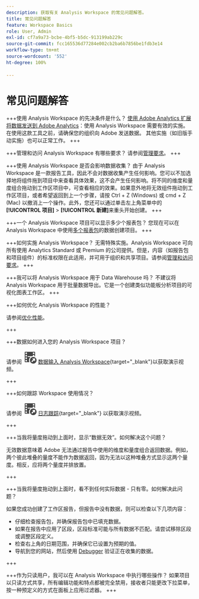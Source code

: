 ```yaml
---
description: 获取有关 Analysis Workspace 的常见问题解答。
title: 常见问题解答
feature: Workspace Basics
role: User, Admin
exl-id: cf7a9a73-bcbe-4bf5-b5dc-913199ab229c
source-git-commit: fcc165536d77284e002cb2ba6b7856be1fdb3e14
workflow-type: tm+mt
source-wordcount: '552'
ht-degree: 100%

---
```


# 常见问题解答

+++使用 Analysis Workspace 的先决条件是什么？
[使用 Adobe Analytics 扩展将数据发送到 Adobe Analytics](/help/implement/launch/validate-publish-prod.md)：使用 Analysis Workspace 需要有效的实施。在使用这款工具之前，请确保您的组织向 Adobe 发送数据。 其他实施（如旧版手动实施）也可以正常工作。
+++

+++管理和访问 Analysis Workspace 有哪些要求？
请参阅[管理要求](/help/analyze/analysis-workspace/workspace-faq/frequently-asked-questions-analysis-workspace.md)。
+++

+++使用 Analysis Workspace 是否会影响数据收集？
由于 Analysis Workspace 是一款报告工具，因此不会对数据收集产生任何影响。您可以不加选择地将组件拖到项目中来查看具体效果，这不会产生任何影响。将不同的维度和量度组合拖动到工作区项目中，可查看相应的效果。如果意外地将无效组件拖动到工作区项目，或者希望返回到上一个步骤，请按 Ctrl + Z (Windows) 或 cmd + Z (Mac) 以撤消上一个操作。此外，您还可以通过单击左上角菜单中的&#x200B;**[!UICONTROL 项目]** > **[!UICONTROL 新建]**&#x200B;来重头开始创建。
+++

+++一个 Analysis Workspace 项目可以显示多少个报表包？
您现在可以在 Analysis Workspace 中使用[多个报表包](/help/analyze/analysis-workspace/build-workspace-project/multiple-report-suites.md)的数据创建项目。
+++

+++如何实施 Analysis Workspace？
无需特殊实施。Analysis Workspace 可向所有使用 Analytics Standard 或 Premium 的公司提供。但是，内容（如报告包和项目组件）的标准权限在此适用，并可用于组织和共享项目。请参阅[管理和访问要求](/help/analyze/analysis-workspace/workspace-faq/frequently-asked-questions-analysis-workspace.md)。
+++

+++我可以将 Analysis Workspace 用于 Data Warehouse 吗？
不建议将 Analysis Workspace 用于批量数据导出。它是一个创建类似功能板分析项目的可视化图表工作区。
+++

+++如何优化 Analysis Workspace 的性能？

请参阅[优化性能](/help/analyze/analysis-workspace/workspace-faq/optimizing-performance.md)。

+++

+++数据如何进入您的 Analysis Workspace 项目？

请参阅 ![VideoCheckedOut](/help/assets/icons/VideoCheckedOut.svg) [数据输入 Analysis Workspace](https://video.tv.adobe.com/v/31072?quality=12&learn=on){target="_blank"}以获取演示视频。

+++

+++如何跟踪 Workspace 使用情况？

请参阅 ![VideoCheckedOut](/help/assets/icons/VideoCheckedOut.svg) [日志跟踪](https://video.tv.adobe.com/v/29768?quality=12&learn=on){target="_blank"} 以获取演示视频。

+++

+++当我将量度拖动到上面时，显示“数据无效”。如何解决这个问题？

无效数据意味着 Adobe 无法通过报告中使用的维度和量度组合返回数据。例如，两个彼此堆叠的量度不能作为数据返回，因为无法以这种堆叠方式显示这两个量度。相反，应将两个量度并排放置。

+++

+++当我将量度拖动到上面时，看不到任何实际数据 - 只有零。如何解决此问题？

如果您成功创建了工作区报告，但报告中没有数据，则可以检查以下几项内容：

* 仔细检查报告包，并确保报告包中已填充数据。
* 如果在报告中应用了区段，区段标准可能与所有数据不匹配。请尝试移除区段或调整区段定义。
* 检查右上角的日期范围，并确保它已设置为预期的值。
* 导航到您的网站，然后使用 [Debugger](https://experienceleague.adobe.com/docs/debugger/using/experience-cloud-debugger.html?lang=zh-Hans) 验证正在收集的数据。


+++

+++作为只读用户，我可以在 Analysis Workspace 中执行哪些操作？
如果项目以只读方式共享，所有编辑功能和特点都被完全禁用，接收者只能更改下拉菜单，按一种预定义的方式在面板上应用过滤器。
+++
